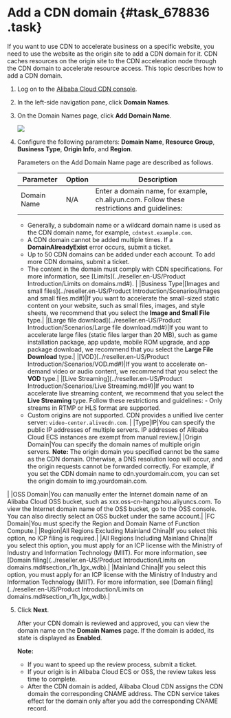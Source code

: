 # Add a CDN domain {#task_678836 .task}

If you want to use CDN to accelerate business on a specific website, you need to use the website as the origin site to add a CDN domain for it. CDN caches resources on the origin site to the CDN acceleration node through the CDN domain to accelerate resource access. This topic describes how to add a CDN domain.

1.  Log on to the [Alibaba Cloud CDN console](https://partners-intl.aliyun.com/login-required#cdn).
2.  In the left-side navigation pane, click **Domain Names**.
3.  On the Domain Names page, click **Add Domain Name**. 

    ![](http://static-aliyun-doc.oss-cn-hangzhou.aliyuncs.com/assets/img/545079/156654189957076_en-US.png)

4.  Configure the following parameters: **Domain Name**, **Resource Group**, **Business Type**, **Origin Info**, and **Region**. 

    Parameters on the Add Domain Name page are described as follows.

    |Parameter|Option|Description|
    |---------|------|-----------|
    |Domain Name|N/A| Enter a domain name, for example, ch.aliyun.com. Follow these restrictions and guidelines:

    -   Generally, a subdomain name or a wildcard domain name is used as the CDN domain name, for example, `cdntest.example.com`.
    -   A CDN domain cannot be added multiple times. If a **DomainAlreadyExist** error occurs, submit a ticket.
    -   Up to 50 CDN domains can be added under each account. To add more CDN domains, submit a ticket.
    -   The content in the domain must comply with CDN specifications. For more information, see [Limits](../reseller.en-US/Product Introduction/Limits on domains.md#).
 |
    |Business Type|[Images and small files](../reseller.en-US/Product Introduction/Scenarios/Images and small files.md#)|If you want to accelerate the small-sized static content on your website, such as small files, images, and style sheets, we recommend that you select the **Image and Small File** type.|
    |[Large file download](../reseller.en-US/Product Introduction/Scenarios/Large file download.md#)|If you want to accelerate large files \(static files larger than 20 MB\), such as game installation package, app update, mobile ROM upgrade, and app package download, we recommend that you select the **Large File Download** type.|
    |[VOD](../reseller.en-US/Product Introduction/Scenarios/VOD.md#)|If you want to accelerate on-demand video or audio content, we recommend that you select the **VOD** type.|
    |[Live Streaming](../reseller.en-US/Product Introduction/Scenarios/Live Streaming.md#)|If you want to accelerate live streaming content, we recommend that you select the **Live Streaming** type. Follow these restrictions and guidelines:     -   Only streams in RTMP or HLS format are supported.
    -   Custom origins are not supported. CDN provides a unified live center server: `video-center.alivecdn.com`.
 |
    |Type|IP|You can specify the public IP addresses of multiple servers. IP addresses of Alibaba Cloud ECS instances are exempt from manual review.|
    |Origin Domain|You can specify the domain names of multiple origin servers. **Note:** The origin domain you specified cannot be the same as the CDN domain. Otherwise, a DNS resolution loop will occur, and the origin requests cannot be forwarded correctly. For example, if you set the CDN domain name to cdn.yourdomain.com, you can set the origin domain to img.yourdomain.com.

 |
    |OSS Domain|You can manually enter the Internet domain name of an Alibaba Cloud OSS bucket, such as xxx.oss-cn-hangzhou.aliyuncs.com. To view the Internet domain name of the OSS bucket, go to the OSS console. You can also directly select an OSS bucket under the same account.|
    |FC Domain|You must specify the Region and Domain Name of Function Compute.|
    |Region|All Regions Excluding Mainland China|If you select this option, no ICP filing is required.|
    |All Regions Including Mainland China|If you select this option, you must apply for an ICP license with the Ministry of Industry and Information Technology \(MIIT\). For more information, see [Domain filing](../reseller.en-US/Product Introduction/Limits on domains.md#section_r1h_lgx_wdb).|
    |Mainland China|If you select this option, you must apply for an ICP license with the Ministry of Industry and Information Technology \(MIIT\). For more information, see [Domain filing](../reseller.en-US/Product Introduction/Limits on domains.md#section_r1h_lgx_wdb).|

5.  Click **Next**. 

    After your CDN domain is reviewed and approved, you can view the domain name on the **Domain Names** page. If the domain is added, its state is displayed as **Enabled**.

    **Note:** 

    -   If you want to speed up the review process, submit a ticket.
    -   If your origin is in Alibaba Cloud ECS or OSS, the review takes less time to complete.
    -   After the CDN domain is added, Alibaba Cloud CDN assigns the CDN domain the corresponding CNAME address. The CDN service takes effect for the domain only after you add the corresponding CNAME record.

